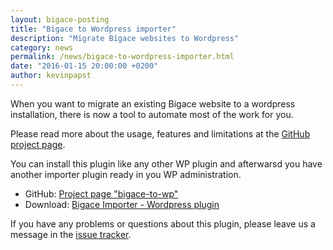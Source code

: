```yaml
---
layout: bigace-posting
title: "Bigace to Wordpress importer"
description: "Migrate Bigace websites to Wordpress"
category: news
permalink: /news/bigace-to-wordpress-importer.html
date: "2016-01-15 20:00:00 +0200"
author: kevinpapst
---
```


When you want to migrate an existing Bigace website to a wordpress installation, there is now a tool to automate most of the work for you.

Please read more about the usage, features and limitations at the [GitHub project page](https://github.com/bigace/bigace-to-wp).

You can install this plugin like any other WP plugin and afterwarsd you have another importer plugin ready in you WP administration.

- GitHub: [Project page "bigace-to-wp"](https://github.com/bigace/bigace-to-wp)
- Download: [Bigace Importer - Wordpress plugin](https://github.com/bigace/bigace-to-wp/archive/master.zip)

If you have any problems or questions about this plugin, please leave us a message in the [issue tracker](https://github.com/bigace/bigace-to-wp/issues).